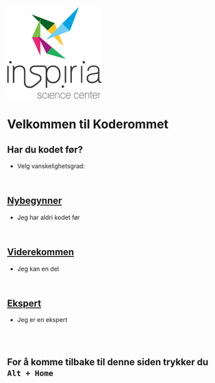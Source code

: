 ![Inspiria Logo](logo_72.png)
<br>

# **Velkommen til Koderommet**


## Har du kodet før?
- Velg vanskelighetsgrad:

<br>

## [Nybegynner](nybegynner.md)
- Jeg har aldri kodet før

<br>

## [Viderekommen](viderekommen.md)
- Jeg kan en del

<br>

## [Ekspert](ekspert.md)
- Jeg er en ekspert

<br>
<br>

## For å komme tilbake til denne siden trykker du `Alt + Home`
